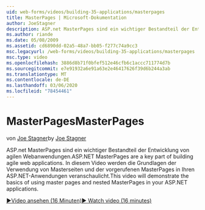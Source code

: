 ```yaml
---
uid: web-forms/videos/building-35-applications/masterpages
title: MasterPages | Microsoft-Dokumentation
author: JoeStagner
description: ASP.net MasterPages sind ein wichtiger Bestandteil der Entwicklung von agilen Webanwendungen. In diesem Video werden die Grundlagen der Verwendung von Masterseiten und der untergeordneten MasterPages in...
ms.author: riande
ms.date: 05/08/2009
ms.assetid: cd6890dd-02a5-48a7-bb05-f277c74a9cc3
msc.legacyurl: /web-forms/videos/building-35-applications/masterpages
msc.type: video
ms.openlocfilehash: 3886d8b71f0bfef512e46cfb6c1accc711774d7b
ms.sourcegitcommit: e7e91932a6e91a63e2e46417626f39d6b244a3ab
ms.translationtype: MT
ms.contentlocale: de-DE
ms.lasthandoff: 03/06/2020
ms.locfileid: "78454461"
---
```

# <a name="masterpages"></a><span data-ttu-id="4b398-104">MasterPages</span><span class="sxs-lookup"><span data-stu-id="4b398-104">MasterPages</span></span>

<span data-ttu-id="4b398-105">von [Joe Stagner](https://github.com/JoeStagner)</span><span class="sxs-lookup"><span data-stu-id="4b398-105">by [Joe Stagner](https://github.com/JoeStagner)</span></span>

<span data-ttu-id="4b398-106">ASP.net MasterPages sind ein wichtiger Bestandteil der Entwicklung von agilen Webanwendungen.</span><span class="sxs-lookup"><span data-stu-id="4b398-106">ASP.NET MasterPages are a key part of building agile web applications.</span></span> <span data-ttu-id="4b398-107">In diesem Video werden die Grundlagen der Verwendung von Masterseiten und der vorgerufenen MasterPages in Ihren ASP.NET-Anwendungen veranschaulicht.</span><span class="sxs-lookup"><span data-stu-id="4b398-107">This video will demonstrate the basics of using master pages and nested MasterPages in your ASP.NET applications.</span></span>

[<span data-ttu-id="4b398-108">&#9654;Video ansehen (16 Minuten)</span><span class="sxs-lookup"><span data-stu-id="4b398-108">&#9654; Watch video (16 minutes)</span></span>](https://channel9.msdn.com/Blogs/ASP-NET-Site-Videos/masterpages)
